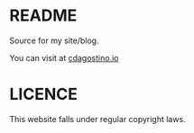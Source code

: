 README
======

Source for my site/blog.

You can visit at [cdagostino.io](http://cdagostino.io)

LICENCE
=======

This website falls under regular copyright laws.
